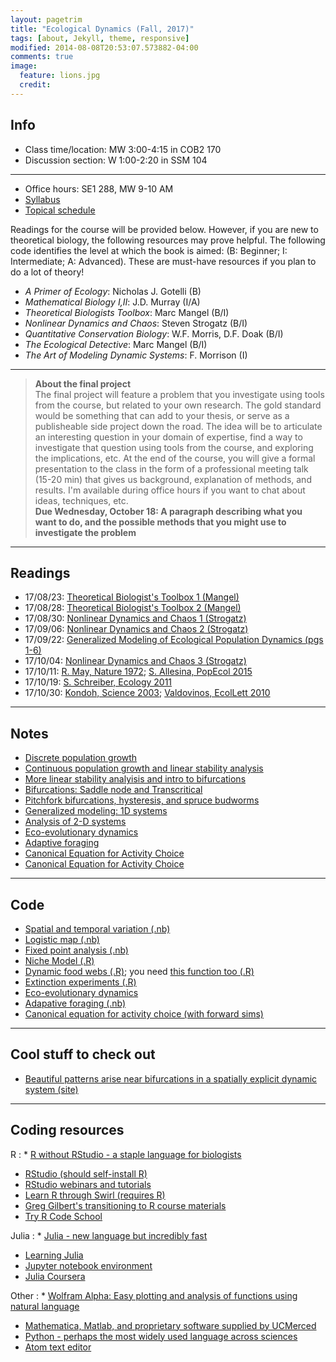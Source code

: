 ```yaml
---
layout: pagetrim
title: "Ecological Dynamics (Fall, 2017)"
tags: [about, Jekyll, theme, responsive]
modified: 2014-08-08T20:53:07.573882-04:00
comments: true
image:
  feature: lions.jpg
  credit:
---
```


## Info
*	Class time/location: MW 3:00-4:15 in COB2 170  
*	Discussion section: W 1:00-2:20 in SSM 104

<hr>

*	Office hours: SE1 288, MW 9-10 AM  
*	[Syllabus](http://jdyeakel.github.io/teaching/ecodyn/syllabus.pdf)  
*	[Topical schedule](http://jdyeakel.github.io/teaching/ecodyn/schedule.pdf)

Readings for the course will be provided below. However, if you are new to theoretical biology, the following resources may prove helpful. The following code identifies the level at which the book is aimed: (B: Beginner; I: Intermediate; A: Advanced). These are must-have resources if you plan to do a lot of theory!  

* *A Primer of Ecology*: Nicholas J. Gotelli (B)  
* *Mathematical Biology I,II*: J.D. Murray (I/A)  
* *Theoretical Biologists Toolbox*: Marc Mangel (B/I)  
* *Nonlinear Dynamics and Chaos*: Steven Strogatz (B/I)  
* *Quantitative Conservation Biology*: W.F. Morris, D.F. Doak (B/I)  
* *The Ecological Detective*: Marc Mangel (B/I)  
* *The Art of Modeling Dynamic Systems*: F. Morrison (I)  

<hr>

> **About the final project**  
> The final project will feature a problem that you investigate using tools from the course, but related to your own research. The gold standard would be something that can add to your thesis, or serve as a publisheable side project down the road. The idea will be to articulate an interesting question in your domain of expertise, find a way to investigate that question using tools from the course, and exploring the implications, etc. At the end of the course, you will give a formal presentation to the class in the form of a professional meeting talk (15-20 min) that gives us background, explanation of methods, and results. I'm available during office hours if you want to chat about ideas, techniques, etc.  
> **Due Wednesday, October 18: A paragraph describing what you want to do, and the possible methods that you might use to investigate the problem**

<hr>

## Readings
*	17/08/23: [Theoretical Biologist's Toolbox 1 (Mangel)](http://jdyeakel.github.io/teaching/ecodyn/Mangel_TBT1.pdf)  
*	17/08/28: [Theoretical Biologist's Toolbox 2 (Mangel)](http://jdyeakel.github.io/teaching/ecodyn/Mangel_TBT2.pdf)  
*	17/08/30: [Nonlinear Dynamics and Chaos 1 (Strogatz)](http://jdyeakel.github.io/teaching/ecodyn/Strogatz_NDC1.pdf)  
*	17/09/06: [Nonlinear Dynamics and Chaos 2 (Strogatz)](http://jdyeakel.github.io/teaching/ecodyn/Strogatz_NDC2.pdf)  
*	17/09/22: [Generalized Modeling of Ecological Population Dynamics (pgs 1-6) ](http://jdyeakel.github.io/teaching/ecodyn/GenModeling.pdf)  
*	17/10/04: [Nonlinear Dynamics and Chaos 3 (Strogatz)](http://jdyeakel.github.io/teaching/ecodyn/Strogatz_NDC3.pdf)  
*	17/10/11: [R. May, Nature 1972](http://jdyeakel.github.io/teaching/ecodyn/May_1972.pdf); [S. Allesina, PopEcol 2015](http://jdyeakel.github.io/teaching/ecodyn/Allesina_2015.pdf)  
*	17/10/19: [S. Schreiber, Ecology 2011](http://jdyeakel.github.io/teaching/ecodyn/Schreiber_2011.pdf)  
* 17/10/30: [Kondoh, Science 2003](http://jdyeakel.github.io/teaching/ecodyn/Kondoh_2003.pdf); [Valdovinos, EcolLett 2010](http://jdyeakel.github.io/teaching/ecodyn/Valdovinos_2010.pdf)  


<hr>

## Notes
* [Discrete population growth](http://jdyeakel.github.io/teaching/ecodyn/notes/Ecodyn_notes1.pdf)  
* [Continuous population growth and linear stability analysis](http://jdyeakel.github.io/teaching/ecodyn/notes/Ecodyn_notes2.pdf)  
* [More linear stability analyisis and intro to bifurcations](http://jdyeakel.github.io/teaching/ecodyn/notes/Ecodyn_notes3.pdf)  
* [Bifurcations: Saddle node and Transcritical](http://jdyeakel.github.io/teaching/ecodyn/notes/Ecodyn_notes4.pdf)  
* [Pitchfork bifurcations, hysteresis, and spruce budworms](http://jdyeakel.github.io/teaching/ecodyn/notes/Ecodyn_notes5.pdf)  
* [Generalized modeling: 1D systems](http://jdyeakel.github.io/teaching/ecodyn/notes/Ecodyn_notes7.pdf)  
* [Analysis of 2-D systems](http://jdyeakel.github.io/teaching/ecodyn/notes/Ecodyn_notes9.pdf)  
* [Eco-evolutionary dynamics](http://jdyeakel.github.io/teaching/ecodyn/notes/Ecodyn_notes10.pdf)  
* [Adaptive foraging](http://jdyeakel.github.io/teaching/ecodyn/notes/Ecodyn_notes11.pdf)  
* [Canonical Equation for Activity Choice](http://jdyeakel.github.io/teaching/ecodyn/notes/Ecodyn_notes12_13.pdf)  
* [Canonical Equation for Activity Choice](http://jdyeakel.github.io/teaching/ecodyn/notes/Ecodyn_notes14_15.pdf)  



<hr>

## Code
* [Spatial and temporal variation (.nb)](http://jdyeakel.github.io/teaching/ecodyn/spatial_temp_var.nb)  
* [Logistic map (.nb)](http://jdyeakel.github.io/teaching/ecodyn/logisticmap.nb)  
* [Fixed point analysis (.nb)](http://jdyeakel.github.io/teaching/ecodyn/fixedpoints.nb)  
* [Niche Model (.R)](http://jdyeakel.github.io/teaching/ecodyn/nichemodel.R)
* [Dynamic food webs (.R)](http://jdyeakel.github.io/teaching/ecodyn/complexfoodweb.R); you need [this function too (.R)](http://jdyeakel.github.io/teaching/ecodyn/nichemodel_function.R)  
* [Extinction experiments (.R)](http://jdyeakel.github.io/teaching/ecodyn/foodwebdynamics.R)  
* [Eco-evolutionary dynamics](http://jdyeakel.github.io/teaching/ecodyn/ecoevo.R)  
* [Adapative foraging (.nb)](http://jdyeakel.github.io/teaching/ecodyn/adaptiveforaging.nb)  
* [Canonical equation for activity choice (with forward sims)](http://jdyeakel.github.io/teaching/ecodyn/patch_choice2.R)  

<hr>

## Cool stuff to check out
* [Beautiful patterns arise near bifurcations in a spatially explicit dynamic system (site)](http://www.reallygross.de/node/35)  

<hr>

## Coding resources
R
: * [R without RStudio - a staple language for biologists](https://www.r-project.org/about.html)  
  * [RStudio (should self-install R)](https://www.rstudio.com/products/rstudio/)  
  * [RStudio webinars and tutorials](https://www.rstudio.com/resources/webinars/)  
  * [Learn R through Swirl (requires R)](http://swirlstats.com/students.html)  
  * [Greg Gilbert's transitioning to R course materials](https://greggilbertlab.sites.ucsc.edu/teaching/rtransition/)  
  * [Try R Code School](http://tryr.codeschool.com/)

Julia
: * [Julia - new language but incredibly fast](https://julialang.org/)  
  * [Learning Julia](https://people.eecs.berkeley.edu/~pcmoritz/julia.html)  
  * [Jupyter notebook environment](http://jupyter.org/)
  * [Julia Coursera](https://www.coursera.org/learn/julia-programming)

Other
: * [Wolfram Alpha: Easy plotting and analysis of functions using natural language](http://www.wolframalpha.com)  
  * [Mathematica, Matlab, and proprietary software supplied by UCMerced](http://it.ucmerced.edu/software-list/)  
  * [Python - perhaps the most widely used language across sciences](https://www.python.org/)  
  * [Atom text editor](https://atom.io/)
